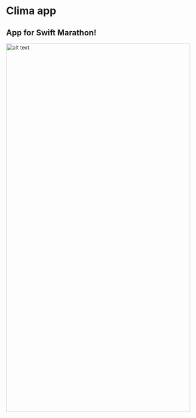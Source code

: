 # Clima app

## App for Swift Marathon!

<img src="https://user-images.githubusercontent.com/113928621/236391338-046a76f6-ae4c-4848-aa70-e99e6a884da5.png" alt="alt text" width="500" height="1000">
